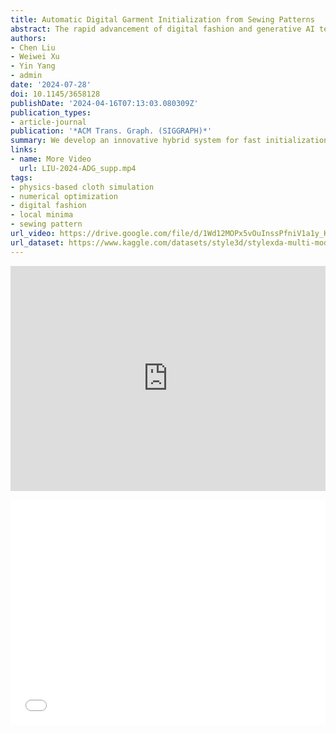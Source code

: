 ```yaml
---
title: Automatic Digital Garment Initialization from Sewing Patterns
abstract: The rapid advancement of digital fashion and generative AI technology calls for an automated approach to transform digital sewing patterns into well-fitted garments on human avatars. When given a sewing pattern with its associated sewing relationships, the primary challenge is to establish an initial arrangement of sewing pieces that is free from folding and intersections. This setup enables a physics-based simulator to seamlessly stitch them into a digital garment, avoiding undesirable local minima. To achieve this, we harness AI classification, heuristics, and numerical optimization. This has led to the development of an innovative hybrid system that minimizes the need for user intervention in the initialization of garment pieces. The seeding process of our system involves the training of a classification network for selecting seed pieces, followed by solving an optimization problem to determine their positions and shapes. Subsequently, an iterative selection-arrangement procedure automates the selection of pattern pieces and employs a phased initialization approach to mitigate local minima associated with numerical optimization. Our experiments confirm the reliability, efficiency, and scalability of our system when handling intricate garments with multiple layers and numerous pieces. According to our findings, 68 percent of garments can be initialized with zero user intervention, while the remaining garments can be easily corrected through user operations.
authors:
- Chen Liu
- Weiwei Xu
- Yin Yang
- admin
date: '2024-07-28'
doi: 10.1145/3658128
publishDate: '2024-04-16T07:13:03.080309Z'
publication_types:
- article-journal
publication: '*ACM Trans. Graph. (SIGGRAPH)*'
summary: We develop an innovative hybrid system for fast initialization of garment pieces with minimal user intervention, by harnessing AI classification, heuristics, and numerical optimization.
links:
- name: More Video
  url: LIU-2024-ADG_supp.mp4
tags:
- physics-based cloth simulation
- numerical optimization
- digital fashion
- local minima
- sewing pattern
url_video: https://drive.google.com/file/d/1Wd12MOPx5vOuInssPfniV1a1y_KlgZgG/view
url_dataset: https://www.kaggle.com/datasets/style3d/stylexda-multi-modal-benchmark-of-fashion
---
```

<p align="center">
<iframe width="100%" height="360" src="https://www.youtube.com/embed/v59XExb1fOU?si=vIVxCpQWdSmkVYfE" title="YouTube video player" frameborder="0" allow="accelerometer; autoplay; clipboard-write; encrypted-media; gyroscope; picture-in-picture; web-share" referrerpolicy="strict-origin-when-cross-origin" allowfullscreen></iframe>
</p>
<p align="center">
<iframe width="100%" height="360" src="//player.bilibili.com/player.html?isOutside=true&aid=112692090114031&bvid=BV1tp3WevEpb&cid=500001598414240&p=1" scrolling="no" border="0" frameborder="no" framespacing="0" allowfullscreen="true"></iframe>
</p>

